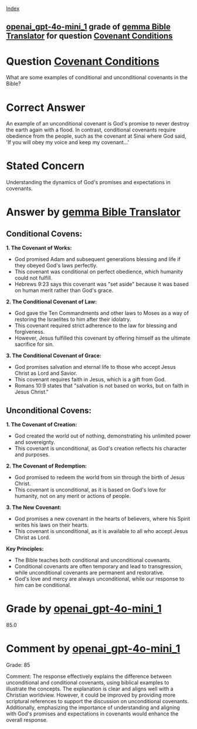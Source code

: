 
[Index](../../../../index.md)
## [openai_gpt-4o-mini_1](../../../grading_models/openai_gpt-4o-mini_1.md) grade of [gemma Bible Translator](../../../answering_models/gemma_Bible_Translator.md) for question [Covenant Conditions](../../../questions/Covenant_Conditions.md)

# Question [Covenant Conditions](../../../questions/Covenant_Conditions.md)
What are some examples of conditional and unconditional covenants in the Bible?

# Correct Answer
An example of an unconditional covenant is God's promise to never destroy the earth again with a flood. In contrast, conditional covenants require obedience from the people, such as the covenant at Sinai where God said, 'If you will obey my voice and keep my covenant...'

# Stated Concern
Understanding the dynamics of God's promises and expectations in covenants.

# Answer by [gemma Bible Translator](../../../answering_models/gemma_Bible_Translator.md)
## Conditional Covens:

**1. The Covenant of Works:**

- God promised Adam and subsequent generations blessing and life if they obeyed God's laws perfectly.
- This covenant was conditional on perfect obedience, which humanity could not fulfill.
- Hebrews 9:23 says this covenant was "set aside" because it was based on human merit rather than God's grace.

**2. The Conditional Covenant of Law:**

- God gave the Ten Commandments and other laws to Moses as a way of restoring the Israelites to him after their idolatry.
- This covenant required strict adherence to the law for blessing and forgiveness.
- However, Jesus fulfilled this covenant by offering himself as the ultimate sacrifice for sin.

**3. The Conditional Covenant of Grace:**

- God promises salvation and eternal life to those who accept Jesus Christ as Lord and Savior.
- This covenant requires faith in Jesus, which is a gift from God.
- Romans 10:9 states that "salvation is not based on works, but on faith in Jesus Christ."


## Unconditional Covens:

**1. The Covenant of Creation:**

- God created the world out of nothing, demonstrating his unlimited power and sovereignty.
- This covenant is unconditional, as God's creation reflects his character and purposes.

**2. The Covenant of Redemption:**

- God promised to redeem the world from sin through the birth of Jesus Christ.
- This covenant is unconditional, as it is based on God's love for humanity, not on any merit or actions of people.

**3. The New Covenant:**

- God promises a new covenant in the hearts of believers, where his Spirit writes his laws on their hearts.
- This covenant is unconditional, as it is available to all who accept Jesus Christ as Lord.

**Key Principles:**

- The Bible teaches both conditional and unconditional covenants.
- Conditional covenants are often temporary and lead to transgression, while unconditional covenants are permanent and restorative.
- God's love and mercy are always unconditional, while our response to him can be conditional.

# Grade by [openai_gpt-4o-mini_1](../../../grading_models/openai_gpt-4o-mini_1.md)
85.0

# Comment by [openai_gpt-4o-mini_1](../../../grading_models/openai_gpt-4o-mini_1.md)
Grade: 85

Comment: The response effectively explains the difference between unconditional and conditional covenants, using biblical examples to illustrate the concepts. The explanation is clear and aligns well with a Christian worldview. However, it could be improved by providing more scriptural references to support the discussion on unconditional covenants. Additionally, emphasizing the importance of understanding and aligning with God's promises and expectations in covenants would enhance the overall response.
